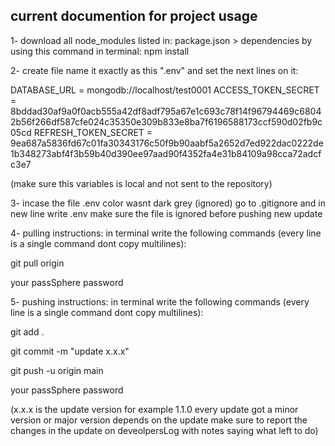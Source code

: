 ## current documention for project usage

1- download all node_modules listed in: package.json > dependencies by using this command in terminal: npm install

2- create file name it exactly as this ".env" and set the next lines on it:

DATABASE_URL = mongodb://localhost/test0001
ACCESS_TOKEN_SECRET = 8bddad30af9a0f0acb555a42df8adf795a67e1c693c78f14f96794469c68042b56f266df587cfe024c35350e309b833e8ba7f6196588173ccf590d02fb9c05cd
REFRESH_TOKEN_SECRET = 9ea687a5836fd67c01fa30343176c50f9b90aabf5a2652d7ed922dac0222de1b348273abf4f3b59b40d390ee97aad90f4352fa4e31b84109a98cca72adcfc3e7

(make sure this variables is local and not sent to the repository)

3- incase the file .env color wasnt dark grey (ignored) go to .gitignore and in new line write .env make sure the file is ignored before pushing new update

4- pulling instructions: in terminal write the following commands (every line is a single command dont copy multilines):

git pull origin

your passSphere password

5- pushing instructions: in terminal write the following commands (every line is a single command dont copy multilines):

git add .

git commit -m "update x.x.x"

git push -u origin main

your passSphere password

(x.x.x is the update version for example 1.1.0 every update got a minor version or major version depends on the update make sure to report the changes in the update on deveolpersLog with notes saying what left to do)